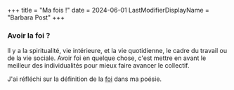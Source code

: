 +++
title = "Ma fois !"
date = 2024-06-01
LastModifierDisplayName = "Barbara Post"
+++

### Avoir la foi ?

Il y a la spiritualité, vie intérieure, et la vie quotidienne, le cadre du travail ou de la vie sociale. Avoir foi en quelque chose, c'est mettre en avant le meilleur des individualités pour mieux faire avancer le collectif.

J'ai réfléchi sur la définition de la [foi](/categories/foi) dans ma poésie.